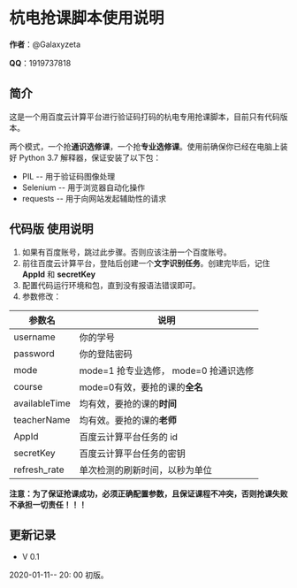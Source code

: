 # 杭电抢课脚本使用说明

**作者**：@Galaxyzeta

**QQ**：1919737818

## 简介

这是一个用百度云计算平台进行验证码打码的杭电专用抢课脚本，目前只有代码版本。

两个模式，一个抢**通识选修课**，一个抢**专业选修课**。使用前确保你已经在电脑上装好 Python 3.7 解释器，保证安装了以下包：

- PIL -- 用于验证码图像处理
- Selenium  -- 用于浏览器自动化操作
- requests -- 用于向网站发起辅助性的请求

## 代码版 使用说明

1. 如果有百度账号，跳过此步骤。否则应该注册一个百度账号。
2. 前往百度云计算平台，登陆后创建一个**文字识别任务**。创建完毕后，记住 **AppId** 和 **secretKey**
3. 配置代码运行环境和包，直到没有报语法错误即可。
4. 参数修改：

| 参数名        | 说明                                  |
| ------------- | ------------------------------------- |
| username      | 你的学号                              |
| password      | 你的登陆密码                          |
| mode          | mode=1 抢专业选修， mode=0 抢通识选修 |
| course        | mode=0有效，要抢的课的**全名**        |
| availableTime | 均有效，要抢的课的**时间**            |
| teacherName   | 均有效。要抢的课的**老师**            |
| AppId         | 百度云计算平台任务的 id               |
| secretKey     | 百度云计算平台任务的密钥              |
| refresh_rate  | 单次检测的刷新时间，以秒为单位        |

**注意：为了保证抢课成功，必须正确配置参数，且保证课程不冲突，否则抢课失败不承担一切责任！！！**

## 更新记录

- V 0.1

2020-01-11-- 20: 00 初版。


